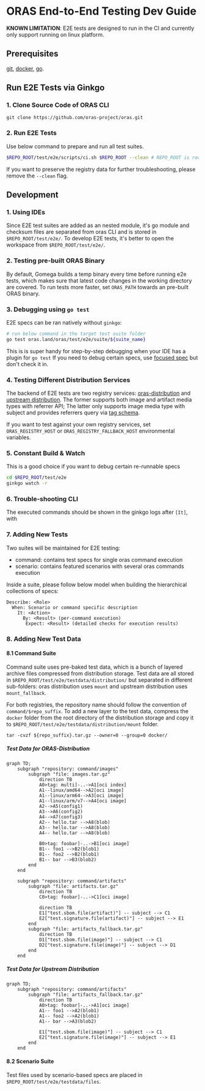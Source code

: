 # ORAS End-to-End Testing Dev Guide
**KNOWN LIMITATION**: E2E tests are designed to run in the CI and currently only support running on linux platform.
## Prerequisites
[git](https://git-scm.com/downloads), [docker](https://docs.docker.com/desktop/install/linux-install/), [go](https://golang.google.cn/dl/).

## Run E2E Tests via Ginkgo
### 1. Clone Source Code of ORAS CLI
```shell
git clone https://github.com/oras-project/oras.git
```
### 2. Run E2E Tests
Use below command to prepare and run all test suites.
```bash
$REPO_ROOT/test/e2e/scripts/ci.sh $REPO_ROOT --clean # REPO_ROOT is root folder of oras CLI code
``` 
If you want to preserve the registry data for further troubleshooting, please remove the `--clean` flag.

## Development
### 1. Using IDEs
Since E2E test suites are added as an nested module, it's go module and checksum files are separated from oras CLI and is stored in `$REPO_ROOT/test/e2e/`. To develop E2E tests, it's better to open the workspace from `$REPO_ROOT/test/e2e/`.
### 2. Testing pre-built ORAS Binary
By default, Gomega builds a temp binary every time before running e2e tests, which makes sure that latest code changes in the working directory are covered. To run tests more faster, set `ORAS_PATH` towards an pre-built ORAS binary.
### 3. Debugging using `go test`

E2E specs can be ran natively without `ginkgo`:
```bash
# run below command in the target test suite folder
go test oras.land/oras/test/e2e/suite/${suite_name}
```
This is is super handy for step-by-step debugging when your IDE has a plugin for `go test`  If you need to debug certain specs, use [focused spec](https://onsi.github.io/ginkgo/#focused-specs) but don't check it in.


### 4. Testing Different Distribution Services
The backend of E2E tests are two registry services: [oras-distribution](https://github.com/oras-project/distribution) and [upstream distribution](https://github.com/distribution/distribution). The former supports both image and artifact media types with referrer API; The latter only supports image media type with subject and provides referrers query via [tag schema](https://github.com/opencontainers/distribution-spec/blob/v1.1.0-rc1/spec.md#referrers-tag-schema). 

If you want to test against your own registry services, set `ORAS_REGISTRY_HOST` or `ORAS_REGISTRY_FALLBACK_HOST` environmental variables.

### 5. Constant Build & Watch
This is a good choice if you want to debug certain re-runnable specs
```bash
cd $REPO_ROOT/test/e2e
ginkgo watch -r
```

### 6. Trouble-shooting CLI
The executed commands should be shown in the ginkgo logs after `[It]`, with 

### 7. Adding New Tests
Two suites will be maintained for E2E testing:
- command: contains test specs for single oras command execution
- scenario: contains featured scenarios with several oras commands execution

Inside a suite, please follow below model when building the hierarchical collections of specs:
```
Describe: <Role>
  When: Scenario or command specific description
    It: <Action>
      By: <Result> (per-command execution)
       Expect: <Result> (detailed checks for execution results)
```

### 8. Adding New Test Data

#### 8.1 Command Suite
Command suite uses pre-baked test data, which is a bunch of layered archive files compressed from distribution storage. Test data are all stored in `$REPO_ROOT/test/e2e/testdata/distribution/` but separated in different sub-folders: oras distribution uses `mount` and upstream distribution uses `mount_fallback`.

For both registries, the repository name should follow the convention of `command/$repo_suffix`. To add a new layer to the test data, compress the `docker` folder from the root directory of the distribution storage and copy it to `$REPO_ROOT/test/e2e/testdata/distribution/mount` folder.
```shell
tar -cvzf ${repo_suffix}.tar.gz --owner=0 --group=0 docker/
```


##### Test Data for ORAS-Distribution
```mermaid
graph TD;
    subgraph "repository: command/images"
        subgraph "file: images.tar.gz"
            direction TB
            A0>tag: multi]-..->A1[oci index]
            A1--linux/amd64-->A2[oci image]
            A1--linux/arm64-->A3[oci image]
            A1--linux/arm/v7-->A4[oci image]
            A2-->A5(config1)
            A3-->A6(config2)
            A4-->A7(config3)
            A2-- hello.tar -->A8(blob)
            A3-- hello.tar -->A8(blob)
            A4-- hello.tar -->A8(blob)

            B0>tag: foobar]-..->B1[oci image]
            B1-- foo1 -->B2(blob1)
            B1-- foo2 -->B2(blob1)
            B1-- bar -->B3(blob2)
        end
    end
    
    subgraph "repository: command/artifacts"
        subgraph "file: artifacts.tar.gz"
            direction TB
            C0>tag: foobar]-..->C1[oci image]
            
            direction TB
            E1["test.sbom.file(artifact)"] -- subject --> C1
            E2["test.signature.file(artifact)"] -- subject --> E1
        end
        subgraph "file: artifacts_fallback.tar.gz"
            direction TB
            D1["test.sbom.file(image)"] -- subject --> C1
            D2["test.signature.file(image)"] -- subject --> D1
        end
    end
```

##### Test Data for Upstream Distribution
```mermaid
graph TD;
    subgraph "repository: command/artifacts"
        subgraph "file: artifacts_fallback.tar.gz"
            direction TB
            A0>tag: foobar]-..->A1[oci image]
            A1-- foo1 -->A2(blob1)
            A1-- foo2 -->A2(blob1)
            A1-- bar -->A3(blob2)

            E1["test.sbom.file(image)"] -- subject --> C1
            E2["test.signature.file(image)"] -- subject --> E1
        end
    end
```
#### 8.2 Scenario Suite
Test files used by scenario-based specs are placed in `$REPO_ROOT/test/e2e/testdata/files`.